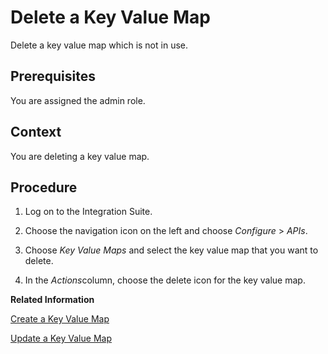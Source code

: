 <!-- copyc24fe55c89e5498a981a6a9c83016433 -->

# Delete a Key Value Map

Delete a key value map which is not in use.



<a name="copyc24fe55c89e5498a981a6a9c83016433__prereq_lnm_hdg_mfb"/>

## Prerequisites

You are assigned the admin role.



<a name="copyc24fe55c89e5498a981a6a9c83016433__context_pkz_3d3_mfb"/>

## Context

You are deleting a key value map.



<a name="copyc24fe55c89e5498a981a6a9c83016433__steps_qkz_3d3_mfb"/>

## Procedure

1.  Log on to the Integration Suite.

2.  Choose the navigation icon on the left and choose *Configure* \> *APIs*.

3.  Choose *Key Value Maps* and select the key value map that you want to delete.

4.  In the *Actions*column, choose the delete icon for the key value map.


**Related Information**  


[Create a Key Value Map](create-a-key-value-map-90d8d41.md "Create a key value map using the create and manage collections of arbitrary key value pairs for any number of API proxies.")

[Update a Key Value Map](update-a-key-value-map-4961431.md "Update a key value map.")

